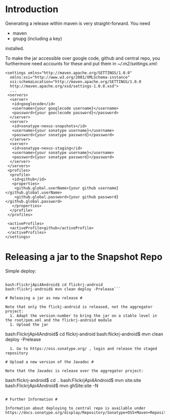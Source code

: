 # Introduction #

Generating a release within maven is very straight-forward. You need

  * maven
  * gnupg (including a key)

installed.

To make the jar accessible over google code, github and central repo, you furthermore need accounts for these and put them in _~/.m2/settings.xml_:

```
<settings xmlns="http://maven.apache.org/SETTINGS/1.0.0"
  xmlns:xsi="http://www.w3.org/2001/XMLSchema-instance"
  xsi:schemaLocation="http://maven.apache.org/SETTINGS/1.0.0
  http://maven.apache.org/xsd/settings-1.0.0.xsd">
  ...
 <servers>
  <server>
   <id>googlecode</id>
   <username>{your googlecode username}</username>
   <password>{your gooclecode password}</password>
  </server>
  <server>
   <id>sonatype-nexus-snapshots</id>
   <username>{your sonatype username}</username>
   <password>{your sonatype password}</password>
  </server>
  <server>
   <id>sonatype-nexus-staging</id>
   <username>{your sonatype username}</username>
   <password>{your sonatype password}</password>
  </server>
 </servers>
 <profiles>
  <profile>
   <id>github</id>
   <properties>
    <github.global.userName>{your github username}</github.global.userName>
    <github.global.password>{your github password}</github.global.password>
   </properties>
  </profile>  
 </profiles>

 <activeProfiles>
  <activeProfile>github</activeProfile>
 </activeProfiles>
</settings>
```

# Releasing a jar to the Snapshot Repo #

Simple deploy:
```

bash:FlickrjApi4Android$ cd flickrj-android
bash:flickrj-android$ mvn clean deploy -Prelease```

# Releasing a jar as new release #

Note that only the flickj-android is released, not the aggregator project:
  1. Adapt the version-number to bring the jar on a stable level in the root/pom.xml and the flickrj-android module
  1. Upload the jar
```
bash:FlickrjApi4Android$ cd flickrj-android
bash:flickrj-android$ mvn clean deploy -Prelease
```
  1. Go to https://oss.sonatype.org/ , login and release the staged repository

# Upload a new version of the Javadoc #

Note that the Javadoc is release over the aggregator project:
```
bash:flickrj-android$ cd ..
bash:FlickrjApi4Android$ mvn site:site
bash:FlickrjApi4Android$ mvn ghSite:site -N
```

# Further Information #

Information about deploying to central repo is available under https://docs.sonatype.org/display/Repository/Sonatype+OSS+Maven+Repository+Usage+Guide
